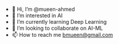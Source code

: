 - 👋 Hi, I’m @mueen-ahmed
- 👀 I’m interested in AI
- 🌱 I’m currently learning Deep Learning
- 💞️ I’m looking to collaborate on AI-ML
- 📫 How to reach me bmueen@gmail.com

<!---
mueen-ahmed/mueen-ahmed is a ✨ special ✨ repository because its `README.md` (this file) appears on your GitHub profile.
You can click the Preview link to take a look at your changes.
--->
